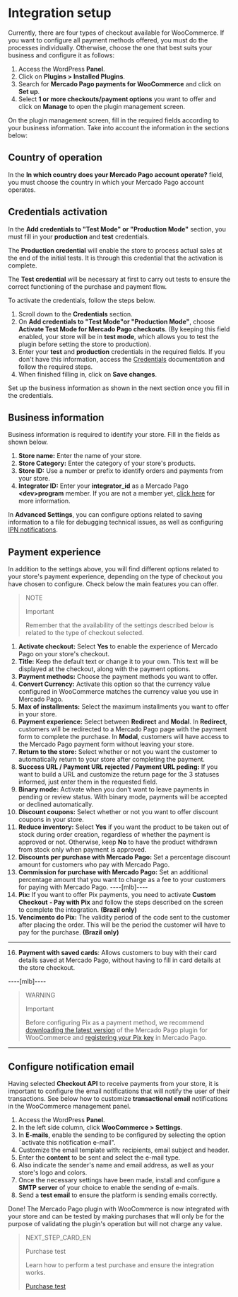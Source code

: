 # Integration setup

Currently, there are four types of checkout available for WooCommerce. If you want to configure all payment methods offered, you must do the processes individually. Otherwise, choose the one that best suits your business and configure it as follows:

1. Access the WordPress **Panel**.
2. Click on **Plugins > Installed Plugins**.
3. Search for **Mercado Pago payments for WooCommerce** and click on **Set up**.
4. Select **1 or more checkouts/payment options** you want to offer and click on **Manage** to open the plugin management screen.

On the plugin management screen, fill in the required fields according to your business information. Take into account the information in the sections below: 

## Country of operation

In the **In which country does your Mercado Pago account operate?** field, you must choose the country in which your Mercado Pago account operates. 

## Credentials activation

In the **Add credentials to "Test Mode" or "Production Mode"** section, you must fill in your **production** and **test** credentials.

The **Production credential** will enable the store to process actual sales at the end of the initial tests. It is through this credential that the activation is complete.

The **Test credential** will be necessary at first to carry out tests to ensure the correct functioning of the purchase and payment flow.

To activate the credentials, follow the steps below.

1. Scroll down to the **Credentials** section.
2. On **Add credentials to "Test Mode"or "Production Mode"**, choose **Activate Test Mode for Mercado Pago checkouts**. (By keeping this field enabled, your store will be in **test mode**, which allows you to test the plugin before setting the store to production).
3. Enter your **test** and **production** credentials in the required fields. If you don't have this information, access the [Credentials](https://www.mercadopago.[FAKER][URL][DOMAIN]/developers/en/guides/resources/credentials) documentation and follow the required steps. 
4. When finished filling in, click on **Save changes**.

Set up the business information as shown in the next section once you fill in the credentials. 

## Business information

Business information is required to identify your store. Fill in the fields as shown below.

1. **Store name:** Enter the name of your store.
2. **Store Category:** Enter the category of your store's products.
3. **Store ID:** Use a number or prefix to identify orders and payments from your store.
4. **Integrator ID:** Enter your **integrator_id** as a Mercado Pago **&lt;dev&gt;program** member. If you are not a member yet, [click here](https://www.mercadopago[FAKER][URL][DOMAIN]/developers/en/developer-program) for more information.

In **Advanced Settings**, you can configure options related to saving information to a file for debugging technical issues, as well as configuring [IPN notifications](https://www.mercadopago[FAKER][URL][DOMAIN]/developers/en/guides/notifications/ipn).

## Payment experience

In addition to the settings above, you will find different options related to your store's payment experience, depending on the type of checkout you have chosen to configure. Check below the main features you can offer.

> NOTE
>
> Important
>
> Remember that the availability of the settings described below is related to the type of checkout selected.

1. **Activate checkout:** Select **Yes** to enable the experience of Mercado Pago on your store's checkout.
2. **Title:** Keep the default text or change it to your own. This text will be displayed at the checkout, along with the payment options.
3. **Payment methods:** Choose the payment methods you want to offer.
4. **Convert Currency:** Activate this option so that the currency value configured in WooCommerce matches the currency value you use in Mercado Pago.
5. **Max of installments:** Select the maximum installments you want to offer in your store.
6. **Payment experience:** Select between **Redirect** and **Modal**. In **Redirect**, customers will be redirected to a Mercado Pago page with the payment form to complete the purchase. In **Modal**, customers will have access to the Mercado Pago payment form without leaving your store.
7. **Return to the store:** Select whether or not you want the customer to automatically return to your store after completing the payment.
8. **Success URL / Payment URL rejected / Payment URL peding:** If you want to build a URL and customize the return page for the 3 statuses informed, just enter them in the requested field.
9. **Binary mode:** Activate when you don't want to leave payments in pending or review status. With binary mode, payments will be accepted or declined automatically.
10. **Discount coupons:** Select whether or not you want to offer discount coupons in your store.
11. **Reduce inventory:** Select **Yes** if you want the product to be taken out of stock during order creation, regardless of whether the payment is approved or not. Otherwise, keep **No** to have the product withdrawn from stock only when payment is approved. 
12. **Discounts per purchase with Mercado Pago:** Set a percentage discount amount for customers who pay with Mercado Pago.
13. **Commission for purchase with Mercado Pago:** Set an additional percentage amount that you want to charge as a fee to your customers for paying with Mercado Pago.
----[mlb]----
14. **Pix:** If you want to offer Pix payments, you need to activate **Custom Checkout** **- Pay with Pix** and follow the steps described on the screen to complete the integration. **(Brazil only)**
15. **Vencimento do Pix:** The validity period of the code sent to the customer after placing the order. This will be the period the customer will have to pay for the purchase. **(Brazil only)**
------------
16. **Payment with saved cards**: Allows customers to buy with their card details saved at Mercado Pago, without having to fill in card details at the store checkout.

----[mlb]----
> WARNING
>
> Important
>
> Before configuring Pix as a payment method, we recommend [downloading the latest version](https://br.wordpress.org/plugins/woocommerce-mercadopago/#description) of the Mercado Pago plugin for WooCommerce and [registering your Pix key](https://www.mercadopago.com.br/stop/pix?url=https%3A%2F%2Fwww.mercadopago.com.br%2Fadmin-pix-keys%2Fmy-keys&authentication_mode=required) in Mercado Pago.
------------

## Configure notification email

Having selected **Checkout API** to receive payments from your store, it is important to configure the email notifications that will notify the user of their transactions. See below how to customize  **transactional email** notifications in the WooCommerce management panel.

1. Access the WordPress **Panel**.
2. In the left side column, click **WooCommerce > Settings**.
3. In **E-mails**, enable the sending to be configured by selecting the option ˜activate this notification e-mail".
4. Customize the email template with: recipients, email subject and header.
5. Enter the **content** to be sent and select the e-mail type.
6. Also indicate the sender's name and email address, as well as your store's logo and colors.
7. Once the necessary settings have been made, install and configure a **SMTP server** of your choice to enable the sending of e-mails.
8. Send a **test email** to ensure the platform is sending emails correctly.

Done! The Mercado Pago plugin with WooCommerce is now integrated with your store and can be tested by making purchases that will only be for the purpose of validating the plugin's operation but will not charge any value.

> NEXT_STEP_CARD_EN
>
> Purchase test
>
> Learn how to perform a test purchase and ensure the integration works.
>
> [Purchase test](https://www.mercadopago[FAKER][URL][DOMAIN]/developers/en/guides/plugins/woocommerce/testing)